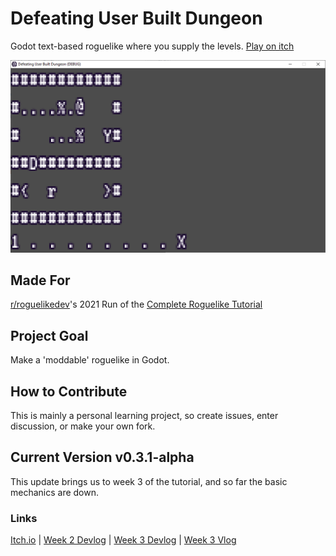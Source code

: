 # Defeating User Built Dungeon
 Godot text-based roguelike where you supply the levels.
 [Play on itch](https://kaizarnike.itch.io/defeating-user-built-dungeon)

![Banner Third Version](.//v0.4-alpha-screen2.png)

## Made For
[r/roguelikedev](https://www.reddit.com/r/roguelikedev/)'s 2021 Run of the [Complete Roguelike Tutorial](http://rogueliketutorials.com/)

## Project Goal
Make a 'moddable' roguelike in Godot.

## How to Contribute
This is mainly a personal learning project, so create issues, enter discussion, or make your own fork.

## Current Version v0.3.1-alpha
This update brings us to week 3 of the tutorial, and so far the basic mechanics are down.

### Links
[Itch.io](https://kaizarnike.itch.io/defeating-user-built-dungeon) |
[Week 2 Devlog](https://kaizarnike.itch.io/defeating-user-built-dungeon/devlog/272748/start-building-a-roguelike-week-2) |
[Week 3 Devlog](https://kaizarnike.itch.io/defeating-user-built-dungeon/devlog/273907/adding-user-elements-week-3) |
[Week 3 Vlog](https://www.youtube.com/watch?v=qiqjGCzRHuk)
